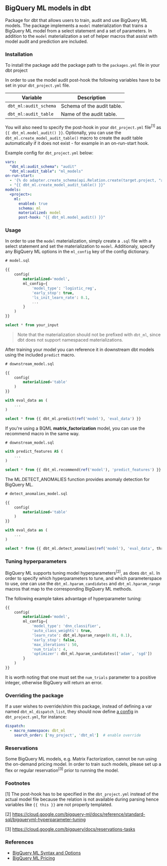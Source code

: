 ## BigQuery ML models in dbt

Package for dbt that allows users to train, audit and use BigQuery ML models. The package implements a `model` materialization that trains a BigQuery ML model from a select statement and a set of parameters. In addition to the `model` materialization a set of helper macros that assist with model audit and prediction are included.

### Installation

To install the package add the package path to the `packages.yml` file in your dbt project

In order to use the model audit post-hook the following variables have to be set in your `dbt_project.yml` file.

| Variable              | Description                |
| --------------------- | -------------------------- |
| `dbt_ml:audit_schema` | Schema of the audit table. |
| `dbt_ml:audit_table`  | Name of the audit table.   |

You will also need to specify the post-hook in your `dbt_project.yml` file<sup>[1]</sup> as `{{ dbt_ml.model_audit() }}`. Optionally, you can use the `dbt_ml.create_model_audit_table()` macro to create the audit table automatically if it does not exist - for example in an on-run-start hook.

Example config for `dbt_project.yml` below:
```yaml
vars:
  "dbt_ml:audit_schema": "audit"
  "dbt_ml:audit_table": "ml_models"
on-run-start:
  - '{% do adapter.create_schema(api.Relation.create(target.project, "audit")) %}'
  - "{{ dbt_ml.create_model_audit_table() }}"
models:
  <project>:
    ml:
      enabled: true
      schema: ml
      materialized: model
      post-hook: "{{ dbt_ml.model_audit() }}"
```

### Usage

In order to use the `model` materialization, simply create a `.sql` file with a select statement and set the materialization to `model`. Additionaly, specify any BigQuery ML options in the `ml_config` key of the config dictionary.

```sql
# model.sql

{{
    config(
        materialized='model',
        ml_config={
            'model_type': 'logistic_reg',
            'early_stop': true,
            'ls_init_learn_rate': 0.1,
            ...
        }
    )
}}

select * from your_input
```

> Note that the materialization should not be prefixed with `dbt_ml`, since dbt does not support namespaced materializations.

After training your model you can reference it in downstream dbt models using the included `predict` macro.

```sql
# downstream_model.sql

{{
    config(
        materialized='table'
    )
}}

with eval_data as (
    ...
)

select * from {{ dbt_ml.predict(ref('model'), 'eval_data') }}
```

If you're using a BQML **matrix_factorization** model, you can use the recommend macro in the same way.
```sql
# downstream_model.sql

with predict_features AS (
    ...
)

select * from {{ dbt_ml.recommend(ref('model'), 'predict_features') }}
```

The ML.DETECT_ANOMALIES function provides anomaly detection for BigQuery ML.

```sql
# detect_anomalies_model.sql

{{
    config(
        materialized='table'
    )
}}

with eval_data as (
    ...
)

select * from {{ dbt_ml.detect_anomalies(ref('model'), 'eval_data', threshold) }}
```

### Tuning hyperparameters
BigQuery ML supports tuning model hyperparameters<sup>[2]</sup>, as does `dbt_ml`. In order to specify which hyperparameters to tune, and which parameterspace to use, one can use the `dbt_ml.hparam_candidates` and `dbt_ml.hparam_range` macros that map to the corresponding BigQuery ML methods.

The following example takes advantage of hyperparameter tuning:
```sql
{{
    config(
        materialized='model',
        ml_config={
            'model_type': 'dnn_classifier',
            'auto_class_weights': true,
            'learn_rate': dbt_ml.hparam_range(0.01, 0.1),
            'early_stop': false,
            'max_iterations': 50,
            'num_trials': 4,
            'optimizer': dbt_ml.hparam_candidates(['adam', 'sgd'])
        }
    )
}}
```
It is worth noting that one must set the `num_trials` parameter to a positive integer, otherwise BigQuery will return an error.

### Overriding the package
If a user wishes to override/shim this package, instead of defining a var named `dbt_ml_dispatch_list`, they should now define [a config](https://next.docs.getdbt.com/reference/project-configs/dispatch-config) in `dbt_project.yml`, for instance:

```yaml
dispatch:
  - macro_namespace: dbt_ml
    search_order: ['my_project', 'dbt_ml']  # enable override
```

### Reservations
Some BigQuery ML models, e.g. Matrix Factorization, cannot be run using the on-demand pricing model. In order to train such models, please set up a flex or regular reservation<sup>[3]</sup>  prior to running the model.

### Footnotes

[1] The post-hook has to be specified in the `dbt_project.yml` instead of the actual model file because the relation is not available during parsing hence variables like `{{ this }}` are not properly templated.

[2] https://cloud.google.com/bigquery-ml/docs/reference/standard-sql/bigqueryml-hyperparameter-tuning

[3] https://cloud.google.com/bigquery/docs/reservations-tasks

### References

- [BigQuery ML Syntax and Options](https://cloud.google.com/bigquery-ml/docs/reference/standard-sql/bigqueryml-syntax-create)
- [BigQuery ML Pricing](https://cloud.google.com/bigquery-ml/pricing)
